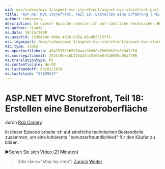 ```yaml
---
uid: mvc/videos/mvc-1/aspnet-mvc-storefront/aspnet-mvc-storefront-part-18-creating-an-experience
title: 'ASP.NET MVC Storefront, Teil 18: Erstellen eine Erfahrung | Microsoft-Dokumentation'
author: robconery
description: In dieser Episode arbeite ich auf sämtliche technischen Bestandteile zusammen, um eine kohärente "benutzerfreundlichkeit" für die Einkäufer zu bilden.
ms.author: riande
ms.date: 10/16/2008
ms.assetid: 1636464e-900e-4926-bd5a-88adb5315ff9
msc.legacyurl: /mvc/videos/mvc-1/aspnet-mvc-storefront/aspnet-mvc-storefront-part-18-creating-an-experience
msc.type: video
ms.openlocfilehash: 464753512b592baea96098e25690b7fc0e947c5d
ms.sourcegitcommit: 24b1f6decbb17bb22a45166e5fdb0845c65af498
ms.translationtype: MT
ms.contentlocale: de-DE
ms.lasthandoff: 03/01/2019
ms.locfileid: "57029037"
---
```

<a name="aspnet-mvc-storefront-part-18-creating-an-experience"></a>ASP.NET MVC Storefront, Teil 18: Erstellen eine Benutzeroberfläche
====================
durch [Rob Conery](https://github.com/robconery)

In dieser Episode arbeite ich auf sämtliche technischen Bestandteile zusammen, um eine kohärente "benutzerfreundlichkeit" für den Käufer zu bilden.

[&#9654;Sehen Sie sich Video (21 Minuten)](https://channel9.msdn.com/Blogs/ASP-NET-Site-Videos/aspnet-mvc-storefront-part-18-creating-an-experience)

> [!div class="step-by-step"]
> [Zurück](aspnet-mvc-storefront-part-17-checkout-with-jeff-atwood.md)
> [Weiter](aspnet-mvc-storefront-part-19-processing-orders-with-windows-workflow.md)
